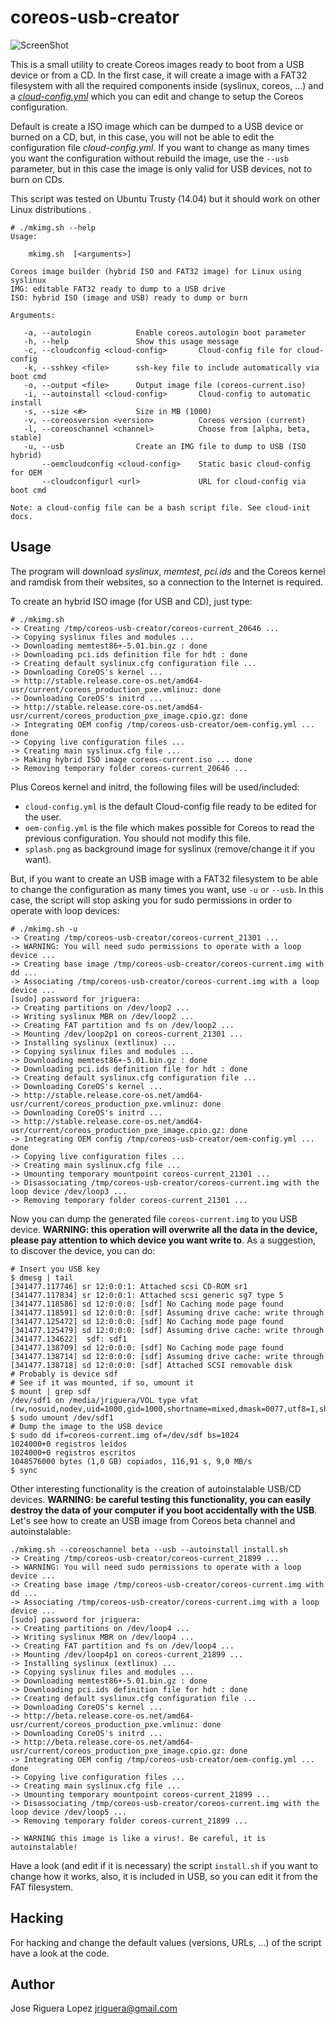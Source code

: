 coreos-usb-creator
==================

![ScreenShot](booting.png)

This is a small utility to create Coreos images ready to boot from a USB device
or from a CD. In the first case, it will create a image with a FAT32 filesystem
with all the required components inside (syslinux, coreos, ...) and a
[*cloud-config.yml*](https://coreos.com/docs/cluster-management/setup/cloudinit-cloud-config) which you can edit and change to setup the Coreos
configuration.

Default is create a ISO image which can be dumped to a USB device or burned on a
CD, but, in this case, you will not be able to edit the configuration file
*cloud-config.yml*. If you want to change as many times you want the configuration
without rebuild the image, use the `--usb` parameter, but in this case the image
is only valid for USB devices, not to burn on CDs.


This script was tested on Ubuntu Trusty (14.04) but it should work on
other Linux distributions .


```shell
# ./mkimg.sh --help
Usage:

    mkimg.sh  [<arguments>]

Coreos image builder (hybrid ISO and FAT32 image) for Linux using syslinux
IMG: editable FAT32 ready to dump to a USB drive
ISO: hybrid ISO (image and USB) ready to dump or burn

Arguments:

   -a, --autologin          Enable coreos.autologin boot parameter
   -h, --help               Show this usage message
   -c, --cloudconfig <cloud-config>       Cloud-config file for cloud-config
   -k, --sshkey <file>      ssh-key file to include automatically via boot cmd
   -o, --output <file>      Output image file (coreos-current.iso)
   -i, --autoinstall <cloud-config>       Cloud-config to automatic install
   -s, --size <#>           Size in MB (1000)
   -v, --coreosversion <version>          Coreos version (current)
   -l, --coreoschannel <channel>          Choose from [alpha, beta, stable]
   -u, --usb                Create an IMG file to dump to USB (ISO hybrid)
       --oemcloudconfig <cloud-config>    Static basic cloud-config for OEM
       --cloudconfigurl <url>             URL for cloud-config via boot cmd

Note: a cloud-config file can be a bash script file. See cloud-init docs.

```


Usage
-----

The program will download *syslinux*, *memtest*, *pci.ids* and the Coreos
kernel and ramdisk from their websites, so a connection to the Internet 
is required.

To create an hybrid ISO image (for USB and CD), just type:

```shell
# ./mkimg.sh
-> Creating /tmp/coreos-usb-creator/coreos-current_20646 ...
-> Copying syslinux files and modules ...
-> Downloading memtest86+-5.01.bin.gz : done
-> Downloading pci.ids definition file for hdt : done
-> Creating default syslinux.cfg configuration file ...
-> Downloading CoreOS's kernel ...
-> http://stable.release.core-os.net/amd64-usr/current/coreos_production_pxe.vmlinuz: done
-> Downloading CoreOS's initrd ...
-> http://stable.release.core-os.net/amd64-usr/current/coreos_production_pxe_image.cpio.gz: done
-> Integrating OEM config /tmp/coreos-usb-creator/oem-config.yml ... done
-> Copying live configuration files ...
-> Creating main syslinux.cfg file ...
-> Making hybrid ISO image coreos-current.iso ... done
-> Removing temporary folder coreos-current_20646 ...
```

Plus Coreos kernel and initrd, the following files will be used/included:

 * `cloud-config.yml` is the default Cloud-config file ready to be edited for
 the user.
 * `oem-config.yml` is the file which makes possible for Coreos to read the
 previous configuration. You should not modify this file.
 * `splash.png` as background image for syslinux (remove/change it if you want).


 But, if you want to create an USB image with a FAT32 filesystem to be able
 to change the configuration as many times you want, use `-u` or `--usb`. In this case, the script will stop asking you for sudo permissions in order to
 operate with loop devices:


 ```shell
# ./mkimg.sh -u
-> Creating /tmp/coreos-usb-creator/coreos-current_21301 ...
-> WARNING: You will need sudo permissions to operate with a loop device ...
-> Creating base image /tmp/coreos-usb-creator/coreos-current.img with dd ...
-> Associating /tmp/coreos-usb-creator/coreos-current.img with a loop device ...
[sudo] password for jriguera:
-> Creating partitions on /dev/loop2 ...
-> Writing syslinux MBR on /dev/loop2 ...
-> Creating FAT partition and fs on /dev/loop2 ...
-> Mounting /dev/loop2p1 on coreos-current_21301 ...
-> Installing syslinux (extlinux) ...
-> Copying syslinux files and modules ...
-> Downloading memtest86+-5.01.bin.gz : done
-> Downloading pci.ids definition file for hdt : done
-> Creating default syslinux.cfg configuration file ...
-> Downloading CoreOS's kernel ...
-> http://stable.release.core-os.net/amd64-usr/current/coreos_production_pxe.vmlinuz: done
-> Downloading CoreOS's initrd ...
-> http://stable.release.core-os.net/amd64-usr/current/coreos_production_pxe_image.cpio.gz: done
-> Integrating OEM config /tmp/coreos-usb-creator/oem-config.yml ... done
-> Copying live configuration files ...
-> Creating main syslinux.cfg file ...
-> Umounting temporary mountpoint coreos-current_21301 ...
-> Disassociating /tmp/coreos-usb-creator/coreos-current.img with the loop device /dev/loop3 ...
-> Removing temporary folder coreos-current_21301 ...

 ```

 Now you can dump the generated file `coreos-current.img` to you USB device.
 **WARNING: this operation will overwrite all the data in the device, please
 pay attention to which device you want write to**. As a suggestion, to
discover the device, you can do:

```shell
# Insert you USB key
$ dmesg | tail
[341477.117746] sr 12:0:0:1: Attached scsi CD-ROM sr1
[341477.117834] sr 12:0:0:1: Attached scsi generic sg7 type 5
[341477.118586] sd 12:0:0:0: [sdf] No Caching mode page found
[341477.118591] sd 12:0:0:0: [sdf] Assuming drive cache: write through
[341477.125472] sd 12:0:0:0: [sdf] No Caching mode page found
[341477.125479] sd 12:0:0:0: [sdf] Assuming drive cache: write through
[341477.134622]  sdf: sdf1
[341477.138709] sd 12:0:0:0: [sdf] No Caching mode page found
[341477.138714] sd 12:0:0:0: [sdf] Assuming drive cache: write through
[341477.138718] sd 12:0:0:0: [sdf] Attached SCSI removable disk
# Probably is device sdf
# See if it was mounted, if so, umount it
$ mount | grep sdf
/dev/sdf1 on /media/jriguera/VOL type vfat (rw,nosuid,nodev,uid=1000,gid=1000,shortname=mixed,dmask=0077,utf8=1,showexec,flush,uhelper=udisks2)
$ sudo umount /dev/sdf1
# Dump the image to the USB device
$ sudo dd if=coreos-current.img of=/dev/sdf bs=1024
1024000+0 registros leídos
1024000+0 registros escritos
1048576000 bytes (1,0 GB) copiados, 116,91 s, 9,0 MB/s
$ sync
```

 Other interesting functionality is the creation of autoinstalable USB/CD
 devices. **WARNING: be careful testing this functionality, you can easily
 destroy the data of your computer if you boot accidentally with the USB**.
 Let's see how to create an USB image from Coreos beta channel and autoinstalable:

 ```shell
 ./mkimg.sh --coreoschannel beta --usb --autoinstall install.sh
-> Creating /tmp/coreos-usb-creator/coreos-current_21899 ...
-> WARNING: You will need sudo permissions to operate with a loop device ...
-> Creating base image /tmp/coreos-usb-creator/coreos-current.img with dd ...
-> Associating /tmp/coreos-usb-creator/coreos-current.img with a loop device ...
[sudo] password for jriguera:
-> Creating partitions on /dev/loop4 ...
-> Writing syslinux MBR on /dev/loop4 ...
-> Creating FAT partition and fs on /dev/loop4 ...
-> Mounting /dev/loop4p1 on coreos-current_21899 ...
-> Installing syslinux (extlinux) ...
-> Copying syslinux files and modules ...
-> Downloading memtest86+-5.01.bin.gz : done
-> Downloading pci.ids definition file for hdt : done
-> Creating default syslinux.cfg configuration file ...
-> Downloading CoreOS's kernel ...
-> http://beta.release.core-os.net/amd64-usr/current/coreos_production_pxe.vmlinuz: done
-> Downloading CoreOS's initrd ...
-> http://beta.release.core-os.net/amd64-usr/current/coreos_production_pxe_image.cpio.gz: done
-> Integrating OEM config /tmp/coreos-usb-creator/oem-config.yml ... done
-> Copying live configuration files ...
-> Creating main syslinux.cfg file ...
-> Umounting temporary mountpoint coreos-current_21899 ...
-> Disassociating /tmp/coreos-usb-creator/coreos-current.img with the loop device /dev/loop5 ...
-> Removing temporary folder coreos-current_21899 ...

-> WARNING this image is like a virus!. Be careful, it is autoinstalable!

 ```

Have a look (and edit if it is necessary) the script `install.sh` if you want
to change how it works, also, it is included in USB, so you can edit it
from the FAT filesystem.


Hacking
-------

For hacking and change the default values (versions, URLs, ...) of the script have a look at the code.


Author
------

Jose Riguera Lopez <jriguera@gmail.com>
